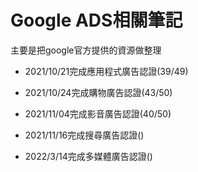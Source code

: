# Google ADS相關筆記

主要是把google官方提供的資源做整理

* 2021/10/21完成應用程式廣告認證(39/49)

* 2021/10/24完成購物廣告認證(43/50)

* 2021/11/04完成影音廣告認證(40/50)

* 2021/11/16完成搜尋廣告認證()

* 2022/3/14完成多媒體廣告認證()
